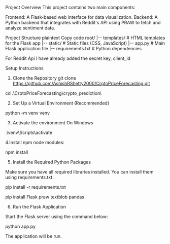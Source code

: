 Project Overview
This project contains two main components:

Frontend: A Flask-based web interface for data visualization.
Backend: A Python backend that integrates with Reddit's API using PRAW to fetch and analyze sentiment data.

Project Structure
plaintext
Copy code
root/
|-- templates/         # HTML templates for the Flask app
|-- static/            # Static files (CSS, JavaScript)
|-- app.py             # Main Flask application file
|-- requirements.txt   # Python dependencies

For Reddit Api I have already added the secret key, client_id

Setup Instructions
1. Clone the Repository
git clone https://github.com/AshishRShetty2000/CrptoPriceForecasting.git

cd .\CrptoPriceForecasting\crypto_prediction\

2. Set Up a Virtual Environment (Recommended)

python -m venv venv

3. Activate the environment
On Windows

.\venv\Scripts\activate

4.Install npm node modules:

npm install

5. Install the Required Python Packages

Make sure you have all required libraries installed. You can install them using requirements.txt.

pip install -r requirements.txt

pip install Flask praw textblob pandas

6. Run the Flask Application

Start the Flask server using the command below:

python app.py

The application will be run.
